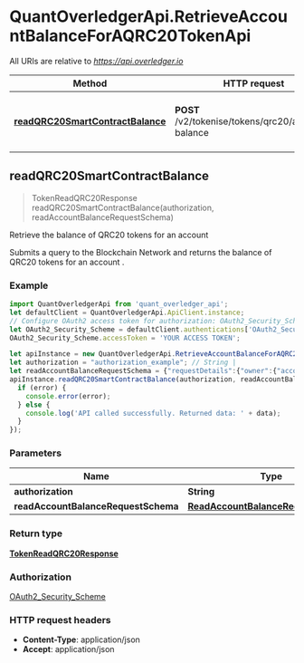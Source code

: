 # QuantOverledgerApi.RetrieveAccountBalanceForAQRC20TokenApi

All URIs are relative to *https://api.overledger.io*

Method | HTTP request | Description
------------- | ------------- | -------------
[**readQRC20SmartContractBalance**](RetrieveAccountBalanceForAQRC20TokenApi.md#readQRC20SmartContractBalance) | **POST** /v2/tokenise/tokens/qrc20/account-balance | Retrieve the balance of QRC20 tokens for an account



## readQRC20SmartContractBalance

> TokenReadQRC20Response readQRC20SmartContractBalance(authorization, readAccountBalanceRequestSchema)

Retrieve the balance of QRC20 tokens for an account

Submits a query to the Blockchain Network and returns the balance of QRC20 tokens for an account .

### Example

```javascript
import QuantOverledgerApi from 'quant_overledger_api';
let defaultClient = QuantOverledgerApi.ApiClient.instance;
// Configure OAuth2 access token for authorization: OAuth2_Security_Scheme
let OAuth2_Security_Scheme = defaultClient.authentications['OAuth2_Security_Scheme'];
OAuth2_Security_Scheme.accessToken = 'YOUR ACCESS TOKEN';

let apiInstance = new QuantOverledgerApi.RetrieveAccountBalanceForAQRC20TokenApi();
let authorization = "authorization_example"; // String | 
let readAccountBalanceRequestSchema = {"requestDetails":{"owner":{"accountId":"0x08f0C8451eC8283638F35D863DfFD8c1e1b3E39d","unit":"ROCKET"}},"location":{"technology":"Ethereum","network":"Ropsten Testnet"}}; // ReadAccountBalanceRequestSchema | 
apiInstance.readQRC20SmartContractBalance(authorization, readAccountBalanceRequestSchema, (error, data, response) => {
  if (error) {
    console.error(error);
  } else {
    console.log('API called successfully. Returned data: ' + data);
  }
});
```

### Parameters


Name | Type | Description  | Notes
------------- | ------------- | ------------- | -------------
 **authorization** | **String**|  | 
 **readAccountBalanceRequestSchema** | [**ReadAccountBalanceRequestSchema**](ReadAccountBalanceRequestSchema.md)|  | 

### Return type

[**TokenReadQRC20Response**](TokenReadQRC20Response.md)

### Authorization

[OAuth2_Security_Scheme](../README.md#OAuth2_Security_Scheme)

### HTTP request headers

- **Content-Type**: application/json
- **Accept**: application/json

